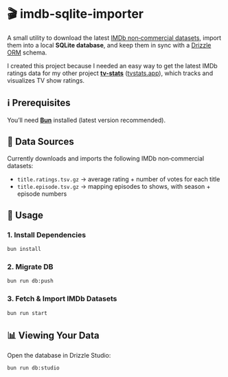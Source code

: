 # 🎬 imdb-sqlite-importer

A small utility to download the latest [IMDb non‑commercial datasets](https://datasets.imdbws.com), import them into a local **SQLite database**, and keep them in sync with a [Drizzle ORM](https://orm.drizzle.team/) schema.

I created this project because I needed an easy way to get the latest IMDb ratings data for my other project [**tv-stats**](https://github.com/smnschmnck/tv-stats) ([tvstats.app](https://tvstats.app)), which tracks and visualizes TV show ratings.

## ℹ️ Prerequisites

You’ll need [**Bun**](https://bun.sh) installed (latest version recommended).

## 📂 Data Sources

Currently downloads and imports the following IMDb non‑commercial datasets:

- `title.ratings.tsv.gz` → average rating + number of votes for each title
- `title.episode.tsv.gz` → mapping episodes to shows, with season + episode numbers

## 🚀 Usage

### 1. Install Dependencies

```bash
bun install
```

### 2. Migrate DB

```bash
bun run db:push
```

### 3. Fetch & Import IMDb Datasets

```bash
bun run start
```

## 📊 Viewing Your Data

Open the database in Drizzle Studio:

```bash
bun run db:studio
```
